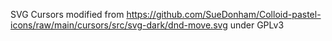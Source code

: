 SVG Cursors modified from https://github.com/SueDonham/Colloid-pastel-icons/raw/main/cursors/src/svg-dark/dnd-move.svg under GPLv3
